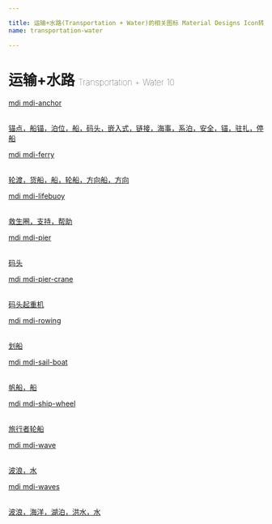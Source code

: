 ```yaml
---

title: 运输+水路(Transportation + Water)的相关图标 Material Designs Icon转svg、png下载
name: transportation-water

---
```


# 运输+水路  <small style="font-size: 60%;font-weight: 100">Transportation + Water <span class="badge-secondary badge">10</span> </small>

<search tag="transportation-water" :max="0"/>

<div class="icon-list row" id="search-show"><a href="/icon/anchor.html" class="icon-item col-6 col-sm-4 col-md-2"><div class="icon-item-inner"><i class="mdi mdi-anchor"></i><p><span>mdi mdi-anchor</span></p> <p><br> 锚点，船锚，泊位，船，码头，嵌入式，链接，海事，系泊，安全，锚，驻扎，停船</p></div></a><a href="/icon/ferry.html" class="icon-item col-6 col-sm-4 col-md-2"><div class="icon-item-inner"><i class="mdi mdi-ferry"></i><p><span>mdi mdi-ferry</span></p> <p><br> 轮渡，货船，船，轮船，方向船，方向</p></div></a><a href="/icon/lifebuoy.html" class="icon-item col-6 col-sm-4 col-md-2"><div class="icon-item-inner"><i class="mdi mdi-lifebuoy"></i><p><span>mdi mdi-lifebuoy</span></p> <p><br> 救生圈，支持，帮助</p></div></a><a href="/icon/pier.html" class="icon-item col-6 col-sm-4 col-md-2"><div class="icon-item-inner"><i class="mdi mdi-pier"></i><p><span>mdi mdi-pier</span></p> <p><br> 码头</p></div></a><a href="/icon/pier-crane.html" class="icon-item col-6 col-sm-4 col-md-2"><div class="icon-item-inner"><i class="mdi mdi-pier-crane"></i><p><span>mdi mdi-pier-crane</span></p> <p><br> 码头起重机</p></div></a><a href="/icon/rowing.html" class="icon-item col-6 col-sm-4 col-md-2"><div class="icon-item-inner"><i class="mdi mdi-rowing"></i><p><span>mdi mdi-rowing</span></p> <p><br> 划船</p></div></a><a href="/icon/sail-boat.html" class="icon-item col-6 col-sm-4 col-md-2"><div class="icon-item-inner"><i class="mdi mdi-sail-boat"></i><p><span>mdi mdi-sail-boat</span></p> <p><br> 帆船，船</p></div></a><a href="/icon/ship-wheel.html" class="icon-item col-6 col-sm-4 col-md-2"><div class="icon-item-inner"><i class="mdi mdi-ship-wheel"></i><p><span>mdi mdi-ship-wheel</span></p> <p><br> 旅行者轮船</p></div></a><a href="/icon/wave.html" class="icon-item col-6 col-sm-4 col-md-2"><div class="icon-item-inner"><i class="mdi mdi-wave"></i><p><span>mdi mdi-wave</span></p> <p><br> 波浪，水</p></div></a><a href="/icon/waves.html" class="icon-item col-6 col-sm-4 col-md-2"><div class="icon-item-inner"><i class="mdi mdi-waves"></i><p><span>mdi mdi-waves</span></p> <p><br> 波浪，海洋，湖泊，洪水，水</p></div></a></div>

